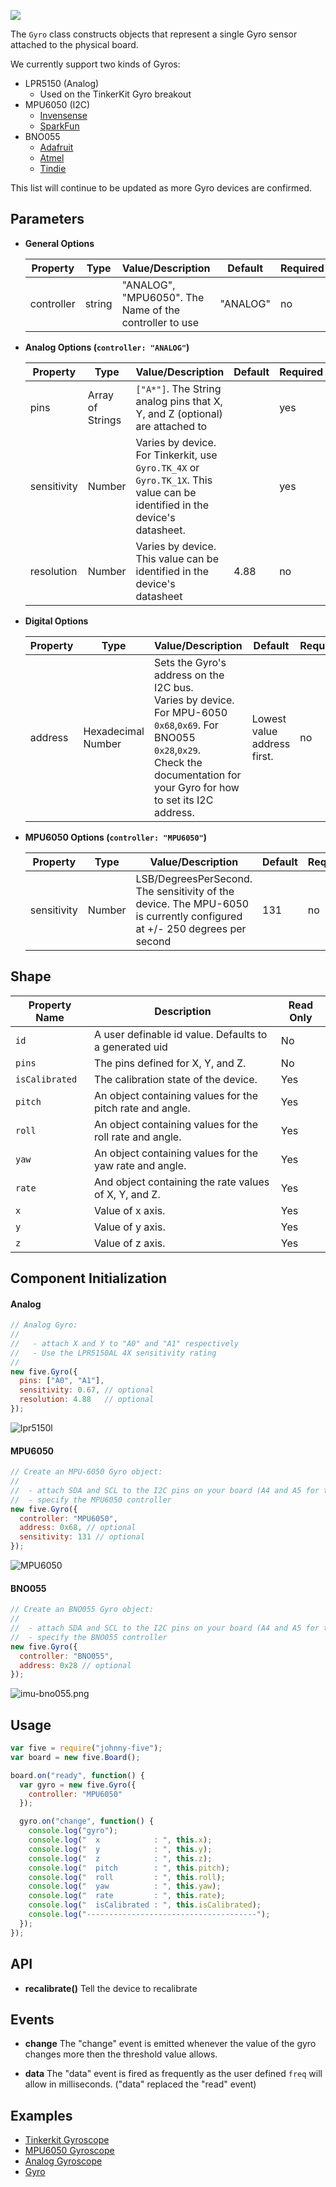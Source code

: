 ![](http://i.gyazo.com/d886380feb6d3a929772ad0e89c6dd18.png)

The `Gyro` class constructs objects that represent a single Gyro sensor attached to the physical board.

We currently support two kinds of Gyros:

- LPR5150 (Analog)
  - Used on the TinkerKit Gyro breakout
- MPU6050 (I2C)
  - [Invensense](http://www.invensense.com/products/motion-tracking/6-axis/mpu-6050/?utm_source=j5)
  - [SparkFun](https://www.sparkfun.com/products/11028?utm_source=j5)
- BNO055
  - [Adafruit](https://www.adafruit.com/products/2472?utm_source=j5)
  - [Atmel](http://www.atmel.com/tools/ATBNO055-XPRO.aspx?utm_source=j5)
  - [Tindie](https://www.tindie.com/products/onehorse/bno-055-9-axis-motion-sensor-with-hardware-sensor-fusion/?utm_source=j5)


This list will continue to be updated as more Gyro devices are confirmed.

## Parameters

- **General Options**
  <span class="abbreviate-table">

  | Property | Type   | Value/Description                       | Default  | Required |
  |---------------|--------|-----------------|-----------------------------------|----------|
  | controller    | string | "ANALOG", "MPU6050". The Name of the controller to use | "ANALOG" | no       |
  </span>

- **Analog Options (`controller: "ANALOG"`)**
  <span class="abbreviate-table">

  | Property | Type             | Value/Description  | Default | Required |
  |---------------|------------------|-------------------------------------------------------------------------|--------------------------------------------------------------------|---------|
  | pins          | Array of Strings | `["A*"]`. The String analog pins that X, Y, and Z (optional) are attached to |    | yes      |
  | sensitivity   | Number           | Varies by device. For Tinkerkit, use `Gyro.TK_4X` or `Gyro.TK_1X`. This value can be identified in the device's datasheet.            |    | yes      |
  | resolution    | Number           | Varies by device. This value can be identified in the device's datasheet             | 4.88    | no       |
  </span>

- **Digital Options**
  <span class="abbreviate-table">

  | Property | Type             | Value/Description  | Default | Required |
  |---------------|------------------|-------------------------------------------------------------------------|--------------------------------------------------------------------|---------|
  | address       | Hexadecimal Number | Sets the Gyro's address on the I2C bus.<br>Varies by device.<br>For MPU-6050 `0x68`,`0x69`. For BNO055 `0x28`,`0x29`.<br>Check the documentation for your Gyro for how to set its I2C address. | Lowest value address first. | no |
  </span>

- **MPU6050 Options (`controller: "MPU6050"`)**
  <span class="abbreviate-table">

  | Property | Type   | Value/Description                      | Default | Required |
  |---------------|--------|----------------------|---------------------------------------------------------------------------------------------------|---------|
  | sensitivity   | Number | LSB/DegreesPerSecond. The sensitivity of the device. The MPU-6050 is currently configured at +/- 250 degrees per second | 131     | no       |
  </span>

## Shape

| Property Name | Description | Read Only |
|---------------| ----------- | ----------|
| `id` | A user definable id value. Defaults to a generated uid | No |
| `pins` | The pins defined for X, Y, and Z. | No |
| `isCalibrated` | The calibration state of the device. | Yes |
| `pitch` | An object containing values for the pitch rate and angle. | Yes |
| `roll` | An object containing values for the roll rate and angle. | Yes |
| `yaw` | An object containing values for the yaw rate and angle. | Yes |
| `rate` | And object containing the rate values of X, Y, and Z. | Yes |
| `x` | Value of x axis. | Yes |
| `y` | Value of y axis. | Yes |
| `z` | Value of z axis. | Yes |

## Component Initialization

#### Analog

```js
// Analog Gyro:
//
//   - attach X and Y to "A0" and "A1" respectively
//   - Use the LPR5150AL 4X sensitivity rating
//
new five.Gyro({
  pins: ["A0", "A1"],
  sensitivity: 0.67, // optional
  resolution: 4.88   // optional
});
```

![lpr5150l](https://raw.githubusercontent.com/rwaldron/johnny-five/master/docs/breadboard/gyro-lpr5150l.png)

#### MPU6050

```js
// Create an MPU-6050 Gyro object:
//
//  - attach SDA and SCL to the I2C pins on your board (A4 and A5 for the Uno)
//  - specify the MPU6050 controller
new five.Gyro({
  controller: "MPU6050",
  address: 0x68, // optional
  sensitivity: 131 // optional
});
```

![MPU6050](https://raw.githubusercontent.com/rwaldron/johnny-five/master/docs/breadboard/gyro-mpu6050.png)


#### BNO055

```js
// Create an BNO055 Gyro object:
//
//  - attach SDA and SCL to the I2C pins on your board (A4 and A5 for the Uno)
//  - specify the BNO055 controller
new five.Gyro({
  controller: "BNO055",
  address: 0x28 // optional
});
```


![imu-bno055.png](https://raw.githubusercontent.com/rwaldron/johnny-five/master/docs/breadboard/imu-bno055.png)


## Usage
```js
var five = require("johnny-five");
var board = new five.Board();

board.on("ready", function() {
  var gyro = new five.Gyro({
    controller: "MPU6050"
  });

  gyro.on("change", function() {
    console.log("gyro");
    console.log("  x            : ", this.x);
    console.log("  y            : ", this.y);
    console.log("  z            : ", this.z);
    console.log("  pitch        : ", this.pitch);
    console.log("  roll         : ", this.roll);
    console.log("  yaw          : ", this.yaw);
    console.log("  rate         : ", this.rate);
    console.log("  isCalibrated : ", this.isCalibrated);
    console.log("--------------------------------------");
  });
});
```

## API

* **recalibrate()** Tell the device to recalibrate

## Events

- **change** The "change" event is emitted whenever the value of the gyro changes more then the threshold value allows.

- **data** The "data" event is fired as frequently as the user defined `freq` will allow in milliseconds. ("data" replaced the "read" event)

<!--remove-start-->

## Examples

- [Tinkerkit Gyroscope](https://github.com/rwldrn/johnny-five/blob/master/docs/tinkerkit-gyroscope.md)
- [MPU6050 Gyroscope](https://github.com/rwaldron/johnny-five/blob/master/docs/gyro-mpu6050.md)
- [Analog Gyroscope](https://github.com/rwaldron/johnny-five/blob/master/docs/gyro-lpr5150l.md)
- [Gyro](https://github.com/rwldrn/johnny-five/blob/master/docs/gyro.md)

<!--remove-end-->
